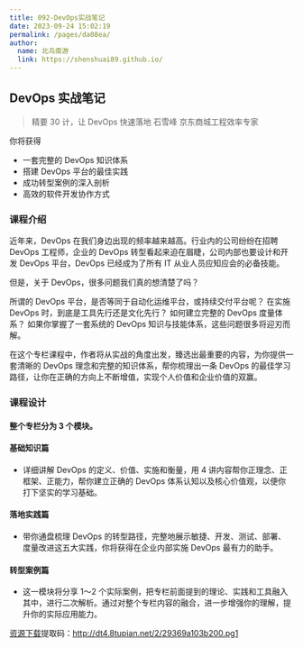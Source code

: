 ```yaml
---
title: 092-DevOps实战笔记
date: 2023-09-24 15:02:19
permalink: /pages/da08ea/
author: 
  name: 北鸟南游
  link: https://shenshuai89.github.io/
---
```

## DevOps 实战笔记

> 精要 30 计，让 DevOps 快速落地
> 石雪峰  京东商城工程效率专家

你将获得

- 一套完整的 DevOps 知识体系
- 搭建 DevOps 平台的最佳实践
- 成功转型案例的深入剖析
- 高效的软件开发协作方式

### 课程介绍

近年来，DevOps 在我们身边出现的频率越来越高。行业内的公司纷纷在招聘 DevOps 工程师，企业的 DevOps 转型看起来迫在眉睫，公司内部也要设计和开发 DevOps 平台，DevOps 已经成为了所有 IT 从业人员应知应会的必备技能。

但是，关于 DevOps，很多问题我们真的想清楚了吗？

所谓的 DevOps 平台，是否等同于自动化运维平台，或持续交付平台呢？
在实施 DevOps 时，到底是工具先行还是文化先行？
如何建立完整的 DevOps 度量体系？
如果你掌握了一套系统的 DevOps 知识与技能体系，这些问题很多将迎刃而解。

在这个专栏课程中，作者将从实战的角度出发，臻选出最重要的内容，为你提供一套清晰的 DevOps 理念和完整的知识体系，帮你梳理出一条 DevOps 的最佳学习路径，让你在正确的方向上不断增值，实现个人价值和企业价值的双赢。

### 课程设计

#### 整个专栏分为 3 个模块。

#### 基础知识篇

- 详细讲解 DevOps 的定义、价值、实施和衡量，用 4 讲内容帮你正理念、正框架、正能力，帮你建立正确的 DevOps 体系认知以及核心价值观，以便你打下坚实的学习基础。

#### 落地实践篇

- 带你通盘梳理 DevOps 的转型路径，完整地展示敏捷、开发、测试、部署、度量改进这五大实践，你将获得在企业内部实施 DevOps 最有力的助手。

#### 转型案例篇

- 这一模块将分享 1～2 个实际案例，把专栏前面提到的理论、实践和工具融入其中，进行二次解析。通过对整个专栏内容的融合，进一步增强你的理解，提升你的实际应用能力。

[资源下载](https://pan.baidu.com/s/1t8m5gyiR4nwIQHELpd_sdA)提取码：http://dt4.8tupian.net/2/29369a103b200.pg1
